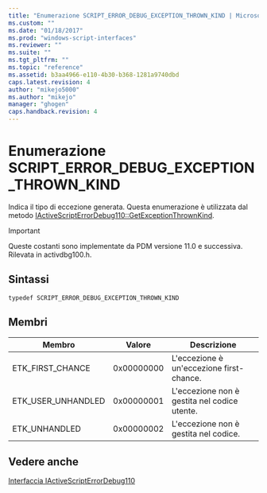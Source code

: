 ```yaml
---
title: "Enumerazione SCRIPT_ERROR_DEBUG_EXCEPTION_THROWN_KIND | Microsoft Docs"
ms.custom: ""
ms.date: "01/18/2017"
ms.prod: "windows-script-interfaces"
ms.reviewer: ""
ms.suite: ""
ms.tgt_pltfrm: ""
ms.topic: "reference"
ms.assetid: b3aa4966-e110-4b30-b368-1281a9740dbd
caps.latest.revision: 4
author: "mikejo5000"
ms.author: "mikejo"
manager: "ghogen"
caps.handback.revision: 4
---
```

# Enumerazione SCRIPT_ERROR_DEBUG_EXCEPTION_THROWN_KIND
Indica il tipo di eccezione generata.  Questa enumerazione è utilizzata dal metodo [IActiveScriptErrorDebug110::GetExceptionThrownKind](../../winscript/reference/iactivescripterrordebug110-getexceptionthrownkind.md).  
  
> [!IMPORTANT]
>  Queste costanti sono implementate da PDM versione 11.0 e successiva.  Rilevata in activdbg100.h.  
  
## Sintassi  
  
```  
typedef SCRIPT_ERROR_DEBUG_EXCEPTION_THROWN_KIND  
```  
  
## Membri  
  
|Membro|Valore|Descrizione|  
|------------|------------|-----------------|  
|ETK\_FIRST\_CHANCE|0x00000000|L'eccezione è un'eccezione first\-chance.|  
|ETK\_USER\_UNHANDLED|0x00000001|L'eccezione non è gestita nel codice utente.|  
|ETK\_UNHANDLED|0x00000002|L'eccezione non è gestita nel codice.|  
  
## Vedere anche  
 [Interfaccia IActiveScriptErrorDebug110](../../winscript/reference/iactivescripterrordebug110-interface.md)
